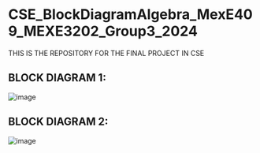 # CSE_BlockDiagramAlgebra_MexE409_MEXE3202_Group3_2024
THIS IS THE REPOSITORY FOR THE FINAL PROJECT IN CSE

## BLOCK DIAGRAM 1: 
![image](https://github.com/KanFudz/CSE_BlockDiagramAlgebra_MexE409_MEXE3202_Group3_2024/assets/157684612/e3c19b5e-49a8-4336-8b6e-89f729e1df60)
<br>

## BLOCK DIAGRAM 2:
![image](https://github.com/KanFudz/CSE_BlockDiagramAlgebra_MexE409_MEXE3202_Group3_2024/assets/157684612/6b71cb28-89d5-4b5e-8610-5165d1a5e65d)

